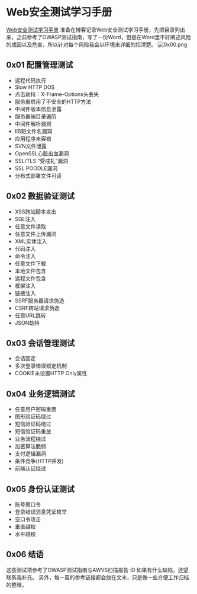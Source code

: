 # Web安全测试学习手册 #
[Web安全测试学习手册](http://payloads.online/archivers/2018-03-21/1"Web安全测试学习手册")
准备在博客记录Web安全测试学习手册，先把目录列出来，之前参考了OWASP测试指南，写了一份Word，但是在Word里不好阐述风险的成因以及危害，所以针对每个风险我会以环境来详细的扣清楚。
![0x00.png](https://whitecell.io/upload/attach/201809/_Z2JGCJ87GDV47JQ.png "0x00.png")
## 0x01 配置管理测试 ##
- 远程代码执行
- Slow HTTP DOS
- 点击劫持：X-Frame-Options头丢失
- 服务器启用了不安全的HTTP方法
- 中间件版本信息泄露
- 服务器端目录遍历
- 中间件解析漏洞
- IIS短文件名漏洞
- 应用程序未容错
- SVN文件泄露
- OpenSSL心脏出血漏洞
- SSL/TLS “受戒礼”漏洞
- SSL POODLE漏洞
- 分布式部署文件可读

## 0x02 数据验证测试 ##
- XSS跨站脚本攻击
- SQL注入
- 任意文件读取
- 任意文件上传漏洞
- XML实体注入
- 代码注入
- 命令注入
- 任意文件下载
- 本地文件包含
- 远程文件包含
- 框架注入
- 链接注入
- SSRF服务器请求伪造
- CSRF跨站请求伪造
- 任意URL跳转
- JSON劫持
## 0x03 会话管理测试 ##
- 会话固定
- 多次登录错误锁定机制
- COOKIE未设置HTTP Only属性
## 0x04 业务逻辑测试 ##
- 任意用户密码重置
- 图形验证码绕过
- 短信验证码绕过
- 短信验证码重放
- 业务流程绕过
- 加密算法脆弱
- 支付逻辑漏洞
- 条件竞争(HTTP并发)
- 前端认证绕过
## 0x05 身份认证测试 ##
- 账号弱口令
- 登录错误消息凭证枚举
- 空口令攻击
- 垂直越权
- 水平越权
## 0x06 结语 ##
这些测试项参考了OWASP测试指南与AWVS扫描报告
:D 如果有什么缺陷，还望联系我补充。
另外，每一篇的参考链接都会放在文末，只是做一些方便工作归档的整理。


